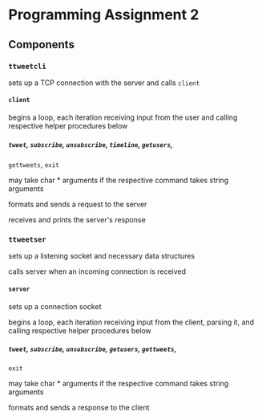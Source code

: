 Programming Assignment 2
========================

Components
----------

### `ttweetcli`

sets up a TCP connection with the server and calls `client`

#### `client`

begins a loop, each iteration receiving input from the user and
calling respective helper procedures below

##### `tweet`, `subscribe`, `unsubscribe`, `timeline`, `getusers`,
`gettweets`, `exit`

may take char * arguments if the respective command takes string
arguments

formats and sends a request to the server

receives and prints the server's response

### `ttweetser`

sets up a listening socket and necessary data structures

calls server when an incoming connection is received

#### `server`

sets up a connection socket

begins a loop, each iteration receiving input from the client, parsing
it, and calling respective helper procedures below

##### `tweet`, `subscribe`, `unsubscribe`, `getusers`, `gettweets`,
`exit`

may take char * arguments if the respective command takes string
arguments

formats and sends a response to the client
